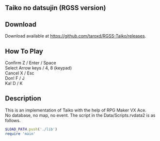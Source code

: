 Taiko no datsujin (RGSS version) 
------

## Download ##
 
Download available at <https://github.com/taroxd/RGSS-Taiko/releases>.

## How To Play ##
Confirm  Z / Enter / Space  
Select   Arrow keys / 4, 8 (keypad)  
Cancel   X / Esc  
Don!     F / J  
Ka!      D / K  

## Description ##

This is an implementation of Taiko with the help of RPG Maker VX Ace.  
No database, no map, no event.
The script in the Data/Scripts.rvdata2 is as follows.

```ruby
$LOAD_PATH.push('./lib')
require 'main'
```